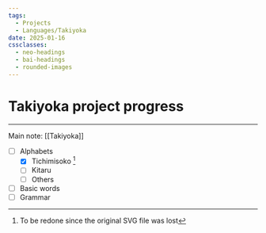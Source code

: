 ```yaml
---
tags:
  - Projects
  - Languages/Takiyoka
date: 2025-01-16
cssclasses:
  - neo-headings
  - bai-headings
  - rounded-images
---
```

# Takiyoka project progress
***
Main note: [[Takiyoka]]

- [ ] Alphabets
    - [x] Tichimisoko [^1]
    - [ ] Kitaru
    - [ ] Others
- [ ] Basic words
- [ ] Grammar

[^1]: To be redone since the original SVG file was lost